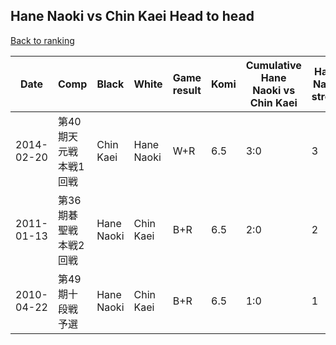 ## Hane Naoki vs Chin Kaei Head to head

[Back to ranking](../../index.md)




| **Date** | **Comp** | **Black** | **White** | **Game result** | **Komi** | **Cumulative Hane Naoki vs Chin Kaei** | **Hane Naoki streak** | **Chin Kaei streak** | 
| --- | --- | --- | --- | --- | --- | --- | --- | --- |
| 2014-02-20 | 第40期天元戦本戦1回戦 | Chin Kaei | Hane Naoki | W+R | 6.5 | 3:0 | 3 | 0 | 
| 2011-01-13 | 第36期碁聖戦本戦2回戦 | Hane Naoki | Chin Kaei | B+R | 6.5 | 2:0 | 2 | 0 | 
| 2010-04-22 | 第49期十段戦予選 | Hane Naoki | Chin Kaei | B+R | 6.5 | 1:0 | 1 | 0 |





